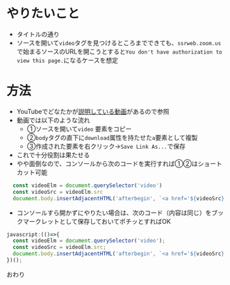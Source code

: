 # やりたいこと

- タイトルの通り
- ソースを開いて`video`タグを見つけるところまでできても、`ssrweb.zoom.us`で始まるソースのURLを開こうとすると`You don't have authorization to view this page.`になるケースを想定

# 方法

- YouTubeでどなたかが[説明している動画](https://www.youtube.com/watch?v=2ANwf9FJO3I)があるので参照
- 動画では以下のような流れ
  - ①ソースを開いて`video` 要素をコピー
  - ②`body`タグの直下に`download`属性を持たせた`a`要素として複製
  - ③作成された要素を右クリック→`Save Link As...`で保存
- これで十分役割は果たせる
- やや面倒なので、コンソールから次のコードを実行すれば①②はショートカット可能

```js
  const videoElm = document.querySelector('video')
  const videoSrc = videoElm.src
  document.body.insertAdjacentHTML('afterbegin', `<a href='${videoSrc}' download>click here</a>`)
```

- コンソールすら開かずにやりたい場合は、次のコード（内容は同じ）をブックマークレットとして保存しておいてポチッとすればOK

```js
javascript:(()=>{
  const videoElm = document.querySelector('video');
  const videoSrc = videoElm.src;
  document.body.insertAdjacentHTML('afterbegin', `<a href='${videoSrc}' download>click here</a>`);
})();
```

おわり